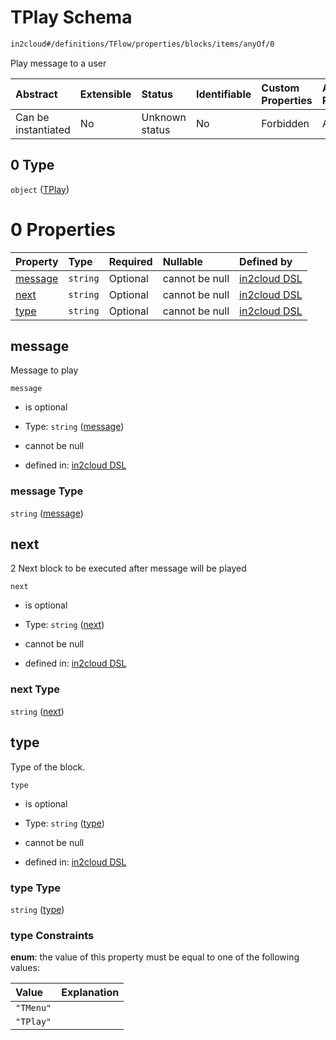 # TPlay Schema

```txt
in2cloud#/definitions/TFlow/properties/blocks/items/anyOf/0
```

Play message to a user

| Abstract            | Extensible | Status         | Identifiable | Custom Properties | Additional Properties | Access Restrictions | Defined In                                                                     |
| :------------------ | :--------- | :------------- | :----------- | :---------------- | :-------------------- | :------------------ | :----------------------------------------------------------------------------- |
| Can be instantiated | No         | Unknown status | No           | Forbidden         | Allowed               | none                | [TDSLRoot.schema.json*](../schema/TDSLRoot.schema.json "open original schema") |

## 0 Type

`object` ([TPlay](tdslroot-definitions-tplay.md))

# 0 Properties

| Property            | Type     | Required | Nullable       | Defined by                                                                                                        |
| :------------------ | :------- | :------- | :------------- | :---------------------------------------------------------------------------------------------------------------- |
| [message](#message) | `string` | Optional | cannot be null | [in2cloud DSL](tdslroot-definitions-tplay-properties-message.md "in2cloud#/definitions/TPlay/properties/message") |
| [next](#next)       | `string` | Optional | cannot be null | [in2cloud DSL](tdslroot-definitions-tplay-properties-next.md "in2cloud#/definitions/TPlay/properties/next")       |
| [type](#type)       | `string` | Optional | cannot be null | [in2cloud DSL](tdslroot-definitions-tplay-properties-type.md "in2cloud#/definitions/TPlay/properties/type")       |

## message

Message to play

`message`

*   is optional

*   Type: `string` ([message](tdslroot-definitions-tplay-properties-message.md))

*   cannot be null

*   defined in: [in2cloud DSL](tdslroot-definitions-tplay-properties-message.md "in2cloud#/definitions/TPlay/properties/message")

### message Type

`string` ([message](tdslroot-definitions-tplay-properties-message.md))

## next

2 Next block to be executed after message will be played

`next`

*   is optional

*   Type: `string` ([next](tdslroot-definitions-tplay-properties-next.md))

*   cannot be null

*   defined in: [in2cloud DSL](tdslroot-definitions-tplay-properties-next.md "in2cloud#/definitions/TPlay/properties/next")

### next Type

`string` ([next](tdslroot-definitions-tplay-properties-next.md))

## type

Type of the block.

`type`

*   is optional

*   Type: `string` ([type](tdslroot-definitions-tplay-properties-type.md))

*   cannot be null

*   defined in: [in2cloud DSL](tdslroot-definitions-tplay-properties-type.md "in2cloud#/definitions/TPlay/properties/type")

### type Type

`string` ([type](tdslroot-definitions-tplay-properties-type.md))

### type Constraints

**enum**: the value of this property must be equal to one of the following values:

| Value     | Explanation |
| :-------- | :---------- |
| `"TMenu"` |             |
| `"TPlay"` |             |
